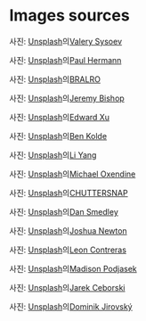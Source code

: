 # Images sources

사진: <a href="https://unsplash.com/ko/%EC%82%AC%EC%A7%84/%EB%B0%A4%EC%97%90%EB%8A%94-%EC%82%B0%EC%97%90-%EB%8F%94-%ED%85%90%ED%8A%B8-3tXhHMFvNc4?utm_content=creditCopyText&utm_medium=referral&utm_source=unsplash">Unsplash</a>의<a href="https://unsplash.com/ko/@valerysysoev?utm_content=creditCopyText&utm_medium=referral&utm_source=unsplash">Valery Sysoev</a>

사진: <a href="https://unsplash.com/ko/%EC%82%AC%EC%A7%84/%ED%9A%8C%EC%83%89-%EA%B8%88%EC%86%8D-%EC%A7%91%EA%B2%8C%EC%99%80-%EB%B6%88%EC%97%90-%EA%B5%AC%EC%9A%B4-%EA%B3%A0%EA%B8%B0-jeiqzOgwwKU?utm_content=creditCopyText&utm_medium=referral&utm_source=unsplash">Unsplash</a>의<a href="https://unsplash.com/ko/@plhrmnn?utm_content=creditCopyText&utm_medium=referral&utm_source=unsplash">Paul Hermann</a>

사진: <a href="https://unsplash.com/ko/%EC%82%AC%EC%A7%84/%EA%B3%A0%EA%B8%B0%EC%99%80-%EC%95%BC%EC%B1%84%EB%A5%BC-%EA%B3%81%EB%93%A4%EC%9D%B8-%EA%B7%B8%EB%A6%B4-0BpPdfrWR6s?utm_content=creditCopyText&utm_medium=referral&utm_source=unsplash">Unsplash</a>의<a href="https://unsplash.com/ko/@bralro?utm_content=creditCopyText&utm_medium=referral&utm_source=unsplash">BRALRO</a>

사진: <a href="https://unsplash.com/ko/%EC%82%AC%EC%A7%84/%ED%95%9C-%EC%82%AC%EB%9E%8C%EC%9D%B4-%EA%B7%B8%EB%A6%B4%EC%97%90%EC%84%9C-%EC%9D%8C%EC%8B%9D%EC%9D%84-%EC%9A%94%EB%A6%AC%ED%95%98%EA%B3%A0-%EC%9E%88%EC%8A%B5%EB%8B%88%EB%8B%A4-ifyCg2yVOSk?utm_content=creditCopyText&utm_medium=referral&utm_source=unsplash">Unsplash</a>의<a href="https://unsplash.com/ko/@jeremybishop?utm_content=creditCopyText&utm_medium=referral&utm_source=unsplash">Jeremy Bishop</a>

사진: <a href="https://unsplash.com/ko/%EC%82%AC%EC%A7%84/%ED%9D%B0%EC%83%89%EA%B3%BC-%EB%B9%A8%EA%B0%84%EC%83%89-%EA%BD%83-%EC%84%B8%EB%9D%BC%EB%AF%B9-%EC%A0%91%EC%8B%9C%EC%97%90-%EC%96%87%EA%B2%8C-%EC%8D%AC-%ED%86%A0%EB%A7%88%ED%86%A0-v7O2vW63A2c?utm_content=creditCopyText&utm_medium=referral&utm_source=unsplash">Unsplash</a>의<a href="https://unsplash.com/ko/@blurjoy?utm_content=creditCopyText&utm_medium=referral&utm_source=unsplash">Edward Xu</a>

사진: <a href="https://unsplash.com/ko/%EC%82%AC%EC%A7%84/%ED%96%87%EB%B3%95%EC%9D%B4-%EC%9E%98-%EB%93%9C%EB%8A%94-%EB%8B%AC%EA%B1%80%EC%9D%84-%EA%B3%81%EB%93%A4%EC%9D%B8-%EB%B9%B5%EC%9D%B4-%ED%9D%B0%EC%83%89-%EC%84%B8%EB%9D%BC%EB%AF%B9-%EC%A0%91%EC%8B%9C%EC%97%90-%EB%8B%B4%EA%B2%A8-%EB%82%98%EC%98%B5%EB%8B%88%EB%8B%A4-FFqNATH27EM?utm_content=creditCopyText&utm_medium=referral&utm_source=unsplash">Unsplash</a>의<a href="https://unsplash.com/ko/@benkolde?utm_content=creditCopyText&utm_medium=referral&utm_source=unsplash">Ben Kolde</a>

사진: <a href="https://unsplash.com/ko/%EC%82%AC%EC%A7%84/%EA%B0%88%EC%83%89-%EB%82%98%EB%AC%B4-%EB%8F%84%EB%A7%88%EC%97%90-%EA%B2%80%EC%9D%80-%EC%9A%94%EB%A6%AC-%EB%83%84%EB%B9%84-ZlveB8hwj4c?utm_content=creditCopyText&utm_medium=referral&utm_source=unsplash">Unsplash</a>의<a href="https://unsplash.com/ko/@ly0ns?utm_content=creditCopyText&utm_medium=referral&utm_source=unsplash">Li Yang</a>

사진: <a href="https://unsplash.com/ko/%EC%82%AC%EC%A7%84/%EB%B0%94%EB%8B%A5%EC%97%90-%EB%88%84%EC%9B%8C%EC%9E%88%EB%8A%94-%EC%84%B1%EC%9D%B8-%EA%B3%A8%EB%93%9C-%EA%B3%A8%EB%93%A0-%EB%A6%AC%ED%8A%B8%EB%A6%AC%EB%B2%84-t7wwffh6x8E?utm_content=creditCopyText&utm_medium=referral&utm_source=unsplash">Unsplash</a>의<a href="https://unsplash.com/ko/@oxendine_?utm_content=creditCopyText&utm_medium=referral&utm_source=unsplash">Michael Oxendine</a>

사진: <a href="https://unsplash.com/ko/%EC%82%AC%EC%A7%84/%EB%B6%88%ED%83%80%EB%8A%94-%EC%BA%A0%ED%94%84-%ED%8C%8C%EC%9D%B4%EC%96%B4-%EC%82%AC%EC%A7%84-rLm4Wq96h_0?utm_content=creditCopyText&utm_medium=referral&utm_source=unsplash">Unsplash</a>의<a href="https://unsplash.com/ko/@chuttersnap?utm_content=creditCopyText&utm_medium=referral&utm_source=unsplash">CHUTTERSNAP</a>

사진: <a href="https://unsplash.com/ko/%EC%82%AC%EC%A7%84/%EB%B6%88%EC%97%90-%ED%95%98%EC%96%80-%EB%A9%B4%EB%B4%89-ooY98n6dUpc?utm_content=creditCopyText&utm_medium=referral&utm_source=unsplash">Unsplash</a>의<a href="https://unsplash.com/ko/@nadyeldems?utm_content=creditCopyText&utm_medium=referral&utm_source=unsplash">Dan Smedley</a>

사진: <a href="https://unsplash.com/ko/%EC%82%AC%EC%A7%84/%EC%95%BC%EA%B0%84-%ED%99%94%EC%9E%AC-%ED%81%B4%EB%A1%9C%EC%A6%88%EC%97%85-%EC%82%AC%EC%A7%84-7qjqQjt7zXQ?utm_content=creditCopyText&utm_medium=referral&utm_source=unsplash">Unsplash</a>의<a href="https://unsplash.com/ko/@joshuanewton?utm_content=creditCopyText&utm_medium=referral&utm_source=unsplash">Joshua Newton</a>

사진: <a href="https://unsplash.com/ko/%EC%82%AC%EC%A7%84/%ED%99%94%EB%8D%95%EC%97%90-%EB%A7%88%EC%8B%9C%EB%A9%9C%EB%A1%9C%EC%9D%98-%EC%84%A0%ED%83%9D%EC%A0%81-%EC%B4%88%EC%A0%90-%EC%82%AC%EC%A7%84-YndHL7gQIJE?utm_content=creditCopyText&utm_medium=referral&utm_source=unsplash">Unsplash</a>의<a href="https://unsplash.com/ko/@lc_photography?utm_content=creditCopyText&utm_medium=referral&utm_source=unsplash">Leon Contreras</a>

사진: <a href="https://unsplash.com/ko/%EC%82%AC%EC%A7%84/%EB%B0%A9%EC%97%90-%EC%B9%A8%EB%8C%80-%EB%AA%87-%EA%B0%9C-fIIrP5HZWLs?utm_content=creditCopyText&utm_medium=referral&utm_source=unsplash">Unsplash</a>의<a href="https://unsplash.com/ko/@madi_pojo?utm_content=creditCopyText&utm_medium=referral&utm_source=unsplash">Madison Podjasek</a>

사진: <a href="https://unsplash.com/ko/%EC%82%AC%EC%A7%84/%EC%84%9C%EB%9E%8D%EC%97%90-%EC%9E%88%EB%8A%94-%EC%9D%80%EC%8B%9D%EA%B8%B0-yw3UaP-5ybM?utm_content=creditCopyText&utm_medium=referral&utm_source=unsplash">Unsplash</a>의<a href="https://unsplash.com/ko/@jarson?utm_content=creditCopyText&utm_medium=referral&utm_source=unsplash">Jarek Ceborski</a>

사진: <a href="https://unsplash.com/ko/%EC%82%AC%EC%A7%84/%ED%85%90%ED%8A%B8-%EC%95%88%EC%97%90-%EB%88%84%EC%9B%8C-%EC%82%B0%EC%9D%84-%EB%82%B4%EB%A0%A4%EB%8B%A4%EB%B3%B4%EB%8A%94-%EC%82%AC%EB%9E%8C-re2LZOB2XvY?utm_content=creditCopyText&utm_medium=referral&utm_source=unsplash">Unsplash</a>의<a href="https://unsplash.com/ko/@dominik_jirovsky?utm_content=creditCopyText&utm_medium=referral&utm_source=unsplash">Dominik Jirovský</a>
